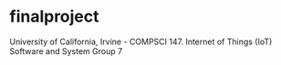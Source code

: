 # finalproject

University of California, Irvine - COMPSCI 147. Internet of Things (IoT) Software and System Group 7
